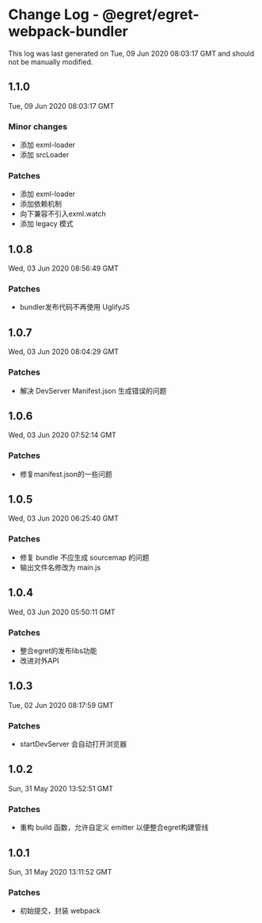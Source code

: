 # Change Log - @egret/egret-webpack-bundler

This log was last generated on Tue, 09 Jun 2020 08:03:17 GMT and should not be manually modified.

## 1.1.0
Tue, 09 Jun 2020 08:03:17 GMT

### Minor changes

- 添加 exml-loader
- 添加 srcLoader

### Patches

- 添加 exml-loader
- 添加依赖机制
- 向下兼容不引入exml.watch
- 添加 legacy 模式

## 1.0.8
Wed, 03 Jun 2020 08:56:49 GMT

### Patches

- bundler发布代码不再使用 UglifyJS

## 1.0.7
Wed, 03 Jun 2020 08:04:29 GMT

### Patches

- 解决 DevServer Manifest.json 生成错误的问题

## 1.0.6
Wed, 03 Jun 2020 07:52:14 GMT

### Patches

- 修复manifest.json的一些问题

## 1.0.5
Wed, 03 Jun 2020 06:25:40 GMT

### Patches

- 修复 bundle 不应生成 sourcemap 的问题
- 输出文件名修改为 main.js

## 1.0.4
Wed, 03 Jun 2020 05:50:11 GMT

### Patches

- 整合egret的发布libs功能
- 改进对外API

## 1.0.3
Tue, 02 Jun 2020 08:17:59 GMT

### Patches

- startDevServer 会自动打开浏览器

## 1.0.2
Sun, 31 May 2020 13:52:51 GMT

### Patches

- 重构 build 函数，允许自定义 emitter 以便整合egret构建管线

## 1.0.1
Sun, 31 May 2020 13:11:52 GMT

### Patches

- 初始提交，封装 webpack

